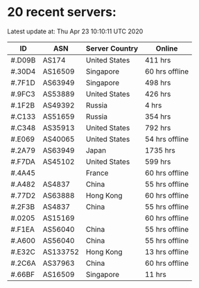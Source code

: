 # 20 recent servers:

Latest update at: Thu Apr 23 10:10:11 UTC 2020

| ID | ASN | Server Country | Online |
| -- | --- | -------------- | ------ |
| #.D09B | AS174 | United States | 411 hrs |
| #.30D4 | AS16509 | Singapore | 60 hrs offline |
| #.7F1D | AS63949 | Singapore | 498 hrs |
| #.9FC3 | AS53889 | United States | 426 hrs |
| #.1F2B | AS49392 | Russia | 4 hrs |
| #.C133 | AS51659 | Russia | 354 hrs |
| #.C348 | AS35913 | United States | 792 hrs |
| #.E069 | AS40065 | United States | 54 hrs offline |
| #.2A79 | AS63949 | Japan | 1735 hrs |
| #.F7DA | AS45102 | United States | 599 hrs |
| #.4A45 |  | France | 60 hrs offline |
| #.A482 | AS4837 | China | 55 hrs offline |
| #.77D2 | AS63888 | Hong Kong | 60 hrs offline |
| #.2F3B | AS4837 | China | 55 hrs offline |
| #.0205 | AS15169 |  | 60 hrs offline |
| #.F1EA | AS56040 | China | 55 hrs offline |
| #.A600 | AS56040 | China | 55 hrs offline |
| #.E32C | AS133752 | Hong Kong | 13 hrs offline |
| #.2C6A | AS37963 | China | 60 hrs offline |
| #.66BF | AS16509 | Singapore | 11 hrs |

